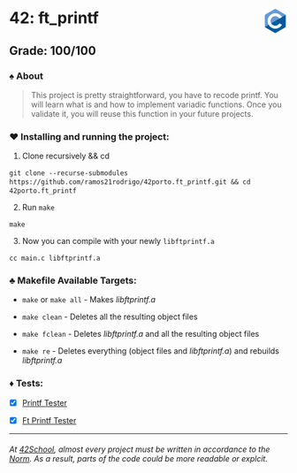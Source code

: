 # 42: ft_printf <img src="https://github.com/devicons/devicon/blob/master/icons/c/c-original.svg" title="C" alt="C Logo" width="45" height="45" align="right" /> &nbsp;

## Grade: 100/100

### ♠️ About
> This project is pretty straightforward, you have to recode printf. You will learn what is and how to implement variadic functions. Once you validate it, you will reuse this function in your future projects. 

### ♥️ Installing and running the project:
1. Clone recursively && cd

```
git clone --recurse-submodules https://github.com/ramos21rodrigo/42porto.ft_printf.git && cd 42porto.ft_printf
```

2. Run `make`
```
make
```

3. Now you can compile with your newly `libftprintf.a`

```
cc main.c libftprintf.a
```

### ♣️ Makefile Available Targets:
- `make` or `make all` - Makes _libftprintf.a_

- `make clean` - Deletes all the resulting object files

- `make fclean` - Deletes _libftprintf.a_ and all the resulting object files

- `make re` - Deletes everything (object files and _libftprintf.a_) and rebuilds _libftprintf.a_

### ♦️ Tests:

- [x] [Printf Tester](https://github.com/Tripouille/printfTester)

- [x] [Ft Printf Tester]((https://github.com/paulo-santana/ft_printf_tester))

  
___
######  At [42School](https://en.wikipedia.org/wiki/42_(school)), almost every project must be written in accordance to the [Norm](https://github.com/42School/norminette). As a result, parts of the code could be more readable or explcit.

